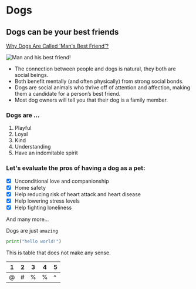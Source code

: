 # Dogs
## Dogs can be your best friends
[Why Dogs Are Called 'Man's Best Friend'?](https://www.rover.com/blog/dogs-called-mans-best-friend/)

![Man and his best friend!](https://www.mypet.com/img/basic-pet-care/dog-mans-best-friend.jpg)

* The connection between people and dogs is natural, they both are social beings. 
* Both benefit mentally (and often physically) from strong social bonds.
* Dogs are social animals who thrive off of attention and affection, making them a candidate for a person’s best friend.
* Most dog owners will tell you that their dog is a family member. 

### Dogs are ...
1. Playful
2. Loyal
3. Kind
4. Understanding
5. Have an indomitable spirit

### Let's evaluate the pros of having a dog as a pet:

- [x] Unconditional love and companionship
- [x] Home safety
- [x] Help reducing risk of heart attack and heart disease
- [x] Help lowering stress levels
- [x] Help fighting loneliness

And many more...

Dogs are just `amazing`

```py
print("hello world!") 
```
This is table that does not make any sense.

| 1 | 2 | 3 | 4 | 5 |
|---|---|---|---|---|
| @ | # | % | % | ^ |

